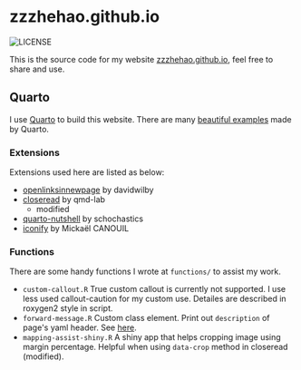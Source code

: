 # zzzhehao.github.io

![LICENSE](https://img.shields.io/badge/License-MIT-orange)

This is the source code for my website [zzzhehao.github.io](https://zzzhehao.github.io), feel free to share and use.


## Quarto

I use [Quarto](https://quarto.org) to build this website. There are many [beautiful examples](https://quarto.org/docs/gallery/#websites) made by Quarto. 

### Extensions

Extensions used here are listed as below:

- [openlinksinnewpage](https://github.com/davidwilby/openlinksinnewpage) by davidwilby
- [closeread](https://github.com/qmd-lab/closeread#readme) by qmd-lab
    - modified
- [quarto-nutshell](https://github.com/schochastics/quarto-nutshell#readme) by schochastics
- [iconify](https://github.com/mcanouil/quarto-iconify) by Mickaël CANOUIL

### Functions

There are some handy functions I wrote at `functions/` to assist my work.

- `custom-callout.R` True custom callout is currently not supported. I use less used callout-caution for my custom use. Detailes are described in roxygen2 style in script.
- `forward-message.R` Custom class element. Print out `description` of page's yaml header. See [here](/biology-research/asbiologist.qmd).
- `mapping-assist-shiny.R` A shiny app that helps cropping image using margin percentage. Helpful when using `data-crop` method in closeread (modified).
